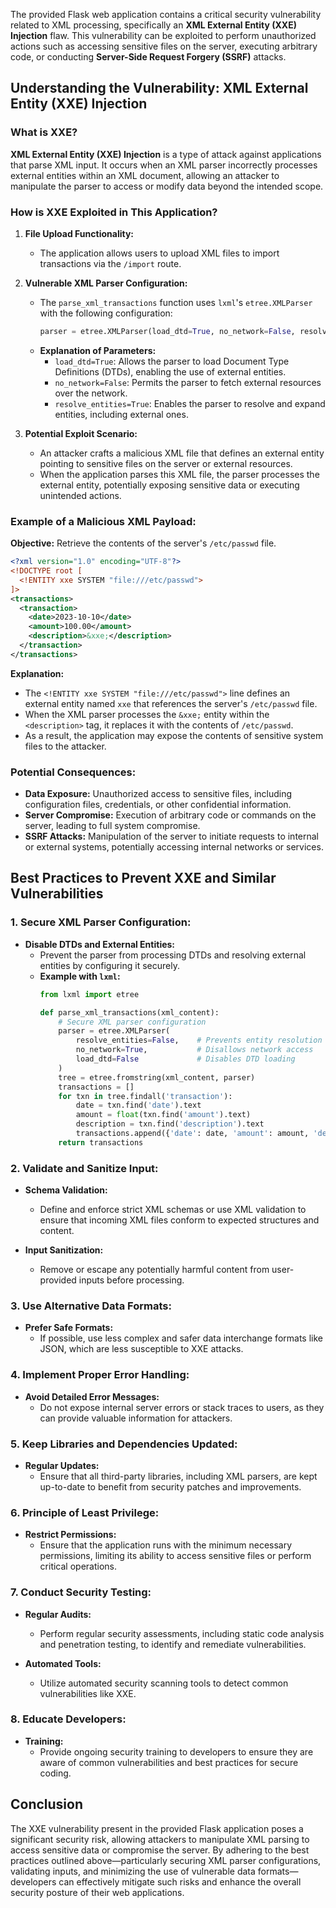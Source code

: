 The provided Flask web application contains a critical security vulnerability related to XML processing, specifically an **XML External Entity (XXE) Injection** flaw. This vulnerability can be exploited to perform unauthorized actions such as accessing sensitive files on the server, executing arbitrary code, or conducting **Server-Side Request Forgery (SSRF)** attacks.

## **Understanding the Vulnerability: XML External Entity (XXE) Injection**

### **What is XXE?**
**XML External Entity (XXE) Injection** is a type of attack against applications that parse XML input. It occurs when an XML parser incorrectly processes external entities within an XML document, allowing an attacker to manipulate the parser to access or modify data beyond the intended scope.

### **How is XXE Exploited in This Application?**

1. **File Upload Functionality:**
   - The application allows users to upload XML files to import transactions via the `/import` route.
   
2. **Vulnerable XML Parser Configuration:**
   - The `parse_xml_transactions` function uses `lxml`'s `etree.XMLParser` with the following configuration:
     ```python
     parser = etree.XMLParser(load_dtd=True, no_network=False, resolve_entities=True)
     ```
   - **Explanation of Parameters:**
     - `load_dtd=True`: Allows the parser to load Document Type Definitions (DTDs), enabling the use of external entities.
     - `no_network=False`: Permits the parser to fetch external resources over the network.
     - `resolve_entities=True`: Enables the parser to resolve and expand entities, including external ones.

3. **Potential Exploit Scenario:**
   - An attacker crafts a malicious XML file that defines an external entity pointing to sensitive files on the server or external resources.
   - When the application parses this XML file, the parser processes the external entity, potentially exposing sensitive data or executing unintended actions.

### **Example of a Malicious XML Payload:**

**Objective:** Retrieve the contents of the server's `/etc/passwd` file.

```xml
<?xml version="1.0" encoding="UTF-8"?>
<!DOCTYPE root [
  <!ENTITY xxe SYSTEM "file:///etc/passwd">
]>
<transactions>
  <transaction>
    <date>2023-10-10</date>
    <amount>100.00</amount>
    <description>&xxe;</description>
  </transaction>
</transactions>
```

**Explanation:**

- The `<!ENTITY xxe SYSTEM "file:///etc/passwd">` line defines an external entity named `xxe` that references the server's `/etc/passwd` file.
- When the XML parser processes the `&xxe;` entity within the `<description>` tag, it replaces it with the contents of `/etc/passwd`.
- As a result, the application may expose the contents of sensitive system files to the attacker.

### **Potential Consequences:**

- **Data Exposure:** Unauthorized access to sensitive files, including configuration files, credentials, or other confidential information.
- **Server Compromise:** Execution of arbitrary code or commands on the server, leading to full system compromise.
- **SSRF Attacks:** Manipulation of the server to initiate requests to internal or external systems, potentially accessing internal networks or services.

## **Best Practices to Prevent XXE and Similar Vulnerabilities**

### **1. Secure XML Parser Configuration:**

- **Disable DTDs and External Entities:**
  - Prevent the parser from processing DTDs and resolving external entities by configuring it securely.
  - **Example with `lxml`:**
    ```python
    from lxml import etree

    def parse_xml_transactions(xml_content):
        # Secure XML parser configuration
        parser = etree.XMLParser(
            resolve_entities=False,    # Prevents entity resolution
            no_network=True,           # Disallows network access
            load_dtd=False             # Disables DTD loading
        )
        tree = etree.fromstring(xml_content, parser)
        transactions = []
        for txn in tree.findall('transaction'):
            date = txn.find('date').text
            amount = float(txn.find('amount').text)
            description = txn.find('description').text
            transactions.append({'date': date, 'amount': amount, 'description': description})
        return transactions
    ```

### **2. Validate and Sanitize Input:**

- **Schema Validation:**
  - Define and enforce strict XML schemas or use XML validation to ensure that incoming XML files conform to expected structures and content.

- **Input Sanitization:**
  - Remove or escape any potentially harmful content from user-provided inputs before processing.

### **3. Use Alternative Data Formats:**

- **Prefer Safe Formats:**
  - If possible, use less complex and safer data interchange formats like JSON, which are less susceptible to XXE attacks.

### **4. Implement Proper Error Handling:**

- **Avoid Detailed Error Messages:**
  - Do not expose internal server errors or stack traces to users, as they can provide valuable information for attackers.

### **5. Keep Libraries and Dependencies Updated:**

- **Regular Updates:**
  - Ensure that all third-party libraries, including XML parsers, are kept up-to-date to benefit from security patches and improvements.

### **6. Principle of Least Privilege:**

- **Restrict Permissions:**
  - Ensure that the application runs with the minimum necessary permissions, limiting its ability to access sensitive files or perform critical operations.

### **7. Conduct Security Testing:**

- **Regular Audits:**
  - Perform regular security assessments, including static code analysis and penetration testing, to identify and remediate vulnerabilities.

- **Automated Tools:**
  - Utilize automated security scanning tools to detect common vulnerabilities like XXE.

### **8. Educate Developers:**

- **Training:**
  - Provide ongoing security training to developers to ensure they are aware of common vulnerabilities and best practices for secure coding.

## **Conclusion**

The XXE vulnerability present in the provided Flask application poses a significant security risk, allowing attackers to manipulate XML parsing to access sensitive data or compromise the server. By adhering to the best practices outlined above—particularly securing XML parser configurations, validating inputs, and minimizing the use of vulnerable data formats—developers can effectively mitigate such risks and enhance the overall security posture of their web applications.